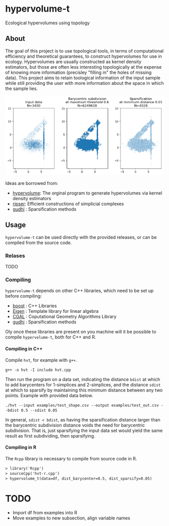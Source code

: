 # hypervolume-t
Ecological hypervolumes using topology

## About
The goal of this project is to use topological tools, in terms of computational efficiency and theoretical guarantees, to construct hypervolumes for use in ecology. Hypervolumes are usually constructed as kernel density estimators, but those are often less interesting topologically at the expense of knowing more information (precisley "filling in" the holes of missing data). This project aims to retain toological information of the input sample while still providing the user with more information about the space in which the sample lies.

![Example of how the program hypervolume-t works, comparing three states of points](examples/2d_visual.png "Input, subdivision, sparsification")

Ideas are borrowed from:
* [hypervolume](https://github.com/bblonder/hypervolume): The orginal program to generate hypervolumes via kernel density estimators
* [ripser](https://github.com/Ripser): Efficient constructions of simplicial complexes
* [gudhi](https://gudhi.inria.fr) : Sparsification methods

## Usage

`hypervolume-t` can be used directly with the provided releases, or can be compiled from the source code.

### Relases

TODO

### Compiling

`hypervolume-t` depends on other C++ libraries, which need to be set up before compiling:
* [boost](https://www.boost.org) : C++ Libraries
* [Eigen](https://eigen.tuxfamily.org) : Template library for linear algebra
* [CGAL](https://www.cgal.org) : Coputational Geometry Algorithms Library
* [gudhi](https://gudhi.inria.fr) : Sparsification methods

Oly once these libraries are present on you machine will it be possible to compile `hypervolume-t`, both for C++ and R.

#### Compiling in C++

Compile `hvt`, for example with `g++`.

    g++ -o hvt -I include hvt.cpp

Then run the program on a data set, indicating the distance `bdist` at which to add barycenters for 1-simplices and 2-simplices, and the distance `sdist` at which to sparsify by maintaining this minimum distance between any two points. Example with provided data below.

    ./hvt --input examples/test_shape.csv --output examples/test_out.csv --bdist 0.5 --sdist 0.05

In general, `sdist < bdist`, as having the sparsification distance larger than the barycentric subdivision distance voids the need for barycentric subdivision. That is, just sparsifying the input data set would yield the same result as first subdividing, then sparsifying.

#### Compiling in R

The `Rcpp` library is necessary to compile from source code in R. 

    > library('Rcpp')
    > sourceCpp('hvt-r.cpp')
    > hypervolume_t(data=df, dist_barycenter=0.5, dist_sparsify=0.05)

# TODO

* Import df from examples into R
* Move examples to new subsection, align variable names